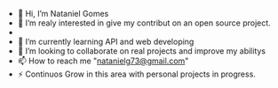 - 👋 Hi, I’m Nataniel Gomes
- 👀 I’m realy interested in give my contribut on an open source project.
- 
- 🌱 I’m currently learning API and web developing
- 💞️ I’m looking to collaborate on real projects and improve my abilitys 
- 📫 How to reach me "natanielg73@gmail.com"
- ⚡ Continuos Grow in this area with personal projects in progress.
 
<!---
DevNats144/DevNats144 is a ✨ special ✨ repository because its `README.md` (this file) appears on your GitHub profile.
You can click the Preview link to take a look at your changes.
--->
